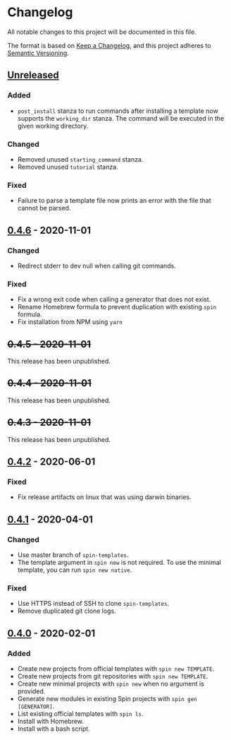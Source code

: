 # Changelog

All notable changes to this project will be documented in this file.

The format is based on [Keep a Changelog](https://keepachangelog.com/en/1.0.0/),
and this project adheres to [Semantic Versioning](https://semver.org/spec/v2.0.0.html).

## [Unreleased]

### Added

- `post_install` stanza to run commands after installing a template now supports the `working_dir` stanza.
  The command will be executed in the given working directory.

### Changed

- Removed unused `starting_command` stanza.
- Removed unused `tutorial` stanza.

### Fixed

- Failure to parse a template file now prints an error with the file that cannot be parsed.

## [0.4.6] - 2020-11-01

### Changed

- Redirect stderr to dev null when calling git commands.

### Fixed

- Fix a wrong exit code when calling a generator that does not exist.
- Rename Homebrew formula to prevent duplication with existing `spin` formula.
- Fix installation from NPM using `yarn`

## ~~0.4.5 - 2020-11-01~~

This release has been unpublished.

## ~~0.4.4 - 2020-11-01~~

This release has been unpublished.

## ~~0.4.3 - 2020-11-01~~

This release has been unpublished.

## [0.4.2] - 2020-06-01

### Fixed

- Fix release artifacts on linux that was using darwin binaries.

## [0.4.1] - 2020-04-01

### Changed

- Use master branch of `spin-templates`.
- The template argument in `spin new` is not required. To use the minimal template, you can run `spin new native`.

### Fixed

- Use HTTPS instead of SSH to clone `spin-templates`.
- Remove duplicated git clone logs.

## [0.4.0] - 2020-02-01

### Added

- Create new projects from official templates with `spin new TEMPLATE`.
- Create new projects from git repositories with `spin new TEMPLATE`.
- Create new minimal projects with `spin new` when no argument is provided.
- Generate new modules in existing Spin projects with `spin gen [GENERATOR]`.
- List existing official templates with `spin ls`.
- Install with Homebrew.
- Install with a bash script.

[Unreleased]: https://github.com/tmattio/spin/compare/v0.4.6...HEAD
[0.4.6]: https://github.com/tmattio/spin/compare/v0.4.2...v0.4.6
[0.4.2]: https://github.com/tmattio/spin/compare/v0.4.1...v0.4.2
[0.4.1]: https://github.com/tmattio/spin/compare/v0.4.0...v0.4.1
[0.4.0]: https://github.com/tmattio/spin/releases/tag/v0.4.0
